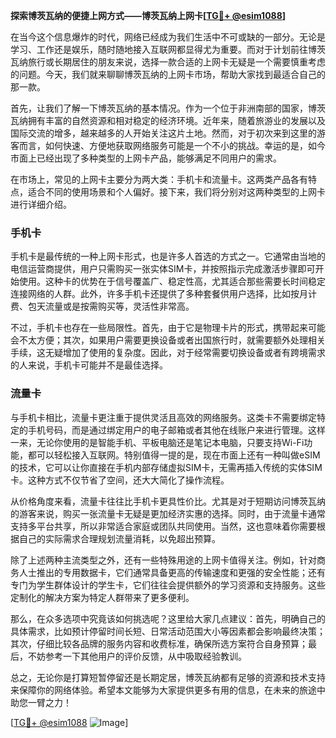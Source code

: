 **探索博茨瓦纳的便捷上网方式——博茨瓦纳上网卡[[TG💪+ @esim1088](https://t.me/s/esim1088)]**

在当今这个信息爆炸的时代，网络已经成为我们生活中不可或缺的一部分。无论是学习、工作还是娱乐，随时随地接入互联网都显得尤为重要。而对于计划前往博茨瓦纳旅行或长期居住的朋友来说，选择一款合适的上网卡无疑是一个需要慎重考虑的问题。今天，我们就来聊聊博茨瓦纳的上网卡市场，帮助大家找到最适合自己的那一款。

首先，让我们了解一下博茨瓦纳的基本情况。作为一个位于非洲南部的国家，博茨瓦纳拥有丰富的自然资源和相对稳定的经济环境。近年来，随着旅游业的发展以及国际交流的增多，越来越多的人开始关注这片土地。然而，对于初次来到这里的游客而言，如何快速、方便地获取网络服务可能是一个不小的挑战。幸运的是，如今市面上已经出现了多种类型的上网卡产品，能够满足不同用户的需求。

在市场上，常见的上网卡主要分为两大类：手机卡和流量卡。这两类产品各有特点，适合不同的使用场景和个人偏好。接下来，我们将分别对这两种类型的上网卡进行详细介绍。

### 手机卡

手机卡是最传统的一种上网卡形式，也是许多人首选的方式之一。它通常由当地的电信运营商提供，用户只需购买一张实体SIM卡，并按照指示完成激活步骤即可开始使用。这种卡的优势在于信号覆盖广、稳定性高，尤其适合那些需要长时间稳定连接网络的人群。此外，许多手机卡还提供了多种套餐供用户选择，比如按月计费、包天流量或是按需购买等，灵活性非常高。

不过，手机卡也存在一些局限性。首先，由于它是物理卡片的形式，携带起来可能会不太方便；其次，如果用户需要更换设备或者出国旅行时，就需要额外处理相关手续，这无疑增加了使用的复杂度。因此，对于经常需要切换设备或者有跨境需求的人来说，手机卡可能并不是最佳选择。

### 流量卡

与手机卡相比，流量卡更注重于提供灵活且高效的网络服务。这类卡不需要绑定特定的手机号码，而是通过绑定用户的电子邮箱或者其他在线账户来进行管理。这样一来，无论你使用的是智能手机、平板电脑还是笔记本电脑，只要支持Wi-Fi功能，都可以轻松接入互联网。特别值得一提的是，现在市面上还有一种叫做eSIM的技术，它可以让你直接在手机内部存储虚拟SIM卡，无需再插入传统的实体SIM卡。这种方式不仅节省了空间，还大大简化了操作流程。

从价格角度来看，流量卡往往比手机卡更具性价比。尤其是对于短期访问博茨瓦纳的游客来说，购买一张流量卡无疑是更加经济实惠的选择。同时，由于流量卡通常支持多平台共享，所以非常适合家庭或团队共同使用。当然，这也意味着你需要根据自己的实际需求合理规划流量消耗，以免超出预算。

除了上述两种主流类型之外，还有一些特殊用途的上网卡值得关注。例如，针对商务人士推出的专用数据卡，它们通常具备更高的传输速度和更强的安全性能；还有专门为学生群体设计的学生卡，它们往往会提供额外的学习资源和支持服务。这些定制化的解决方案为特定人群带来了更多便利。

那么，在众多选项中究竟该如何挑选呢？这里给大家几点建议：首先，明确自己的具体需求，比如预计停留时间长短、日常活动范围大小等因素都会影响最终决策；其次，仔细比较各品牌的服务内容和收费标准，确保所选方案符合自身预算；最后，不妨参考一下其他用户的评价反馈，从中吸取经验教训。

总之，无论你是打算短暂停留还是长期定居，博茨瓦纳都有足够的资源和技术支持来保障你的网络体验。希望本文能够为大家提供更多有用的信息，在未来的旅途中助您一臂之力！

[[TG💪+ @esim1088](https://t.me/s/esim1088) ![Image](https://i.postimg.cc/4NQfJmqS/Snipaste-2025-05-13-00-14-12.png)]